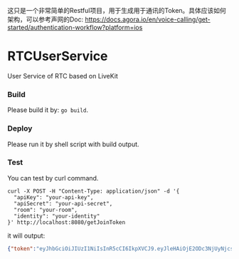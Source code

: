 这只是一个非常简单的Restful项目，用于生成用于通讯的Token。具体应该如何架构，可以参考声网的Doc: https://docs.agora.io/en/voice-calling/get-started/authentication-workflow?platform=ios

# RTCUserService

User Service of RTC based on LiveKit

### Build

Please build it by: `go build`.

### Deploy

Please run it by shell script with build output.

### Test

You can test by curl command.

```shell
curl -X POST -H "Content-Type: application/json" -d '{
  "apiKey": "your-api-key",
  "apiSecret": "your-api-secret",
  "room": "your-room",
  "identity": "your-identity"
}' http://localhost:8080/getJoinToken
```

it will output:

```JSON
{"token":"eyJhbGciOiJIUzI1NiIsInR5cCI6IkpXVCJ9.eyJleHAiOjE2ODc3NjUyNjcsImlzcyI6InlvdXItYXBpLWtleSIsIm5iZiI6MTY4Nzc2MTY2Nywic3ViIjoieW91ci1pZGVudGl0eSIsInZpZGVvIjp7ImNhblB1Ymxpc2giOnRydWUsImNhblN1YnNjcmliZSI6dHJ1ZSwicm9vbSI6InlvdXItcm9vbSIsInJvb21Kb2luIjp0cnVlfX0.AitXsa6THZDQTtHzy6kZOovLZd1ZhPPG9BtPUFa-5hE"}
```
